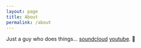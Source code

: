 ```yaml
---
layout: page
title: About
permalink: /about
---
```


Just a guy who does things... [soundcloud](https://soundcloud.com/untitleddav) [youtube](https://youtube.com/@swolrus). 🥰
